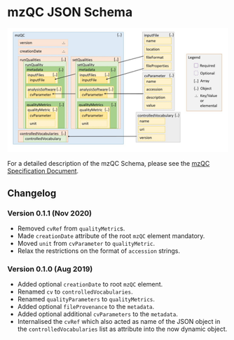 # mzQC JSON Schema

![mzQC JSON Schema](mzqc_schema.jpg)

For a detailed description of the mzQC Schema, please see the [mzQC Specification Document](https://docs.google.com/document/d/132F3MBgDJgtFlXxDZhpJ1oHGbKL8pT6dk9fvL55L5_M/edit?usp=sharing).

## Changelog

### Version 0.1.1 (Nov 2020)

- Removed `cvRef` from `qualityMetric`s.
- Made `creationDate` attribute of the root `mzQC` element mandatory.
- Moved `unit` from `cvParameter` to `qualityMetric`.
- Relax the restrictions on the format of `accession` strings.

### Version 0.1.0 (Aug 2019)

- Added optional `creationDate` to root `mzQC` element.
- Renamed `cv` to `controlledVocabularies`.
- Renamed `qualityParameters` to `qualityMetrics`.
- Added optional `fileProvenance` to the `metadata`.
- Added optional additional `cvParameters` to the `metadata`.
- Internalised the `cvRef` which also acted as name of the JSON object in the `controlledVocabularies` list as attribute into the now dynamic object.
